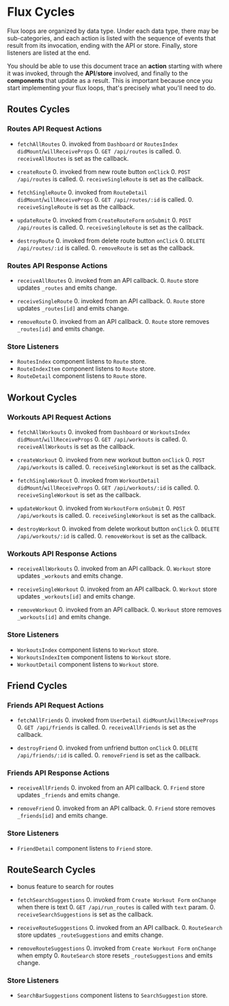 # Flux Cycles

Flux loops are organized by data type. Under each data type, there may
be sub-categories, and each action is listed with the sequence of events
that result from its invocation, ending with the API or store. Finally,
store listeners are listed at the end.

You should be able to use this document trace an **action** starting
with where it was invoked, through the **API**/**store** involved, and
finally to the **components** that update as a result. This is important
because once you start implementing your flux loops, that's precisely
what you'll need to do.


## Routes Cycles

### Routes API Request Actions

* `fetchAllRoutes`
  0. invoked from `Dashboard` or `RoutesIndex` `didMount`/`willReceiveProps`
  0. `GET /api/routes` is called.
  0. `receiveAllRoutes` is set as the callback.


* `createRoute`
  0. invoked from new route button `onClick`
  0. `POST /api/routes` is called.
  0. `receiveSingleRoute` is set as the callback.


* `fetchSingleRoute`
  0. invoked from `RouteDetail` `didMount`/`willReceiveProps`
  0. `GET /api/routes/:id` is called.
  0. `receiveSingleRoute` is set as the callback.


* `updateRoute`
  0. invoked from `CreateRouteForm` `onSubmit`
  0. `POST /api/routes` is called.
  0. `receiveSingleRoute` is set as the callback.


* `destroyRoute`
  0. invoked from delete route button `onClick`
  0. `DELETE /api/routes/:id` is called.
  0. `removeRoute` is set as the callback.

### Routes API Response Actions

* `receiveAllRoutes`
  0. invoked from an API callback.
  0. `Route` store updates `_routes` and emits change.


* `receiveSingleRoute`
  0. invoked from an API callback.
  0. `Route` store updates `_routes[id]` and emits change.


* `removeRoute`
  0. invoked from an API callback.
  0. `Route` store removes `_routes[id]` and emits change.


### Store Listeners

* `RoutesIndex` component listens to `Route` store.
* `RouteIndexItem` component listens to `Route` store.
* `RouteDetail` component listens to `Route` store.


## Workout Cycles

### Workouts API Request Actions

* `fetchAllWorkouts`
  0. invoked from `Dashboard` or `WorkoutsIndex` `didMount`/`willReceiveProps`
  0. `GET /api/workouts` is called.
  0. `receiveAllWorkouts` is set as the callback.


* `createWorkout`
  0. invoked from new workout button `onClick`
  0. `POST /api/workouts` is called.
  0. `receiveSingleWorkout` is set as the callback.


* `fetchSingleWorkout`
  0. invoked from `WorkoutDetail` `didMount`/`willReceiveProps`
  0. `GET /api/workouts/:id` is called.
  0. `receiveSingleWorkout` is set as the callback.


* `updateWorkout`
  0. invoked from `WorkoutForm` `onSubmit`
  0. `POST /api/workouts` is called.
  0. `receiveSingleWorkout` is set as the callback.


* `destroyWorkout`
  0. invoked from delete workout button `onClick`
  0. `DELETE /api/workouts/:id` is called.
  0. `removeWorkout` is set as the callback.


### Workouts API Response Actions

* `receiveAllWorkouts`
  0. invoked from an API callback.
  0. `Workout` store updates `_workouts` and emits change.


* `receiveSingleWorkout`
  0. invoked from an API callback.
  0. `Workout` store updates `_workouts[id]` and emits change.


* `removeWorkout`
  0. invoked from an API callback.
  0. `Workout` store removes `_workouts[id]` and emits change.


### Store Listeners

* `WorkoutsIndex` component listens to `Workout` store.
* `WorkoutsIndexItem` component listens to `Workout` store.
* `WorkoutDetail` component listens to `Workout` store.


## Friend Cycles

### Friends API Request Actions

* `fetchAllFriends`
  0. invoked from `UserDetail` `didMount`/`willReceiveProps`
  0. `GET /api/friends` is called.
  0. `receiveAllFriends` is set as the callback.


* `destroyFriend`
  0. invoked from unfriend button `onClick`
  0. `DELETE /api/friends/:id` is called.
  0. `removeFriend` is set as the callback.


### Friends API Response Actions

* `receiveAllFriends`
  0. invoked from an API callback.
  0. `Friend` store updates `_friends` and emits change.


* `removeFriend`
  0. invoked from an API callback.
  0. `Friend` store removes `_friends[id]` and emits change.

### Store Listeners

* `FriendDetail` component listens to `Friend` store.



## RouteSearch Cycles
* bonus feature to search for routes


* `fetchSearchSuggestions`
  0. invoked from `Create Workout Form` `onChange` when there is text
  0. `GET /api/run_routes` is called with `text` param.
  0. `receiveSearchSuggestions` is set as the callback.


* `receiveRouteSuggestions`
  0. invoked from an API callback.
  0. `RouteSearch` store updates `_routeSuggestions` and emits change.


* `removeRouteSuggestions`
  0. invoked from `Create Workout Form` `onChange` when empty
  0. `RouteSearch` store resets `_routeSuggestions` and emits change.


### Store Listeners

* `SearchBarSuggestions` component listens to `SearchSuggestion` store.
